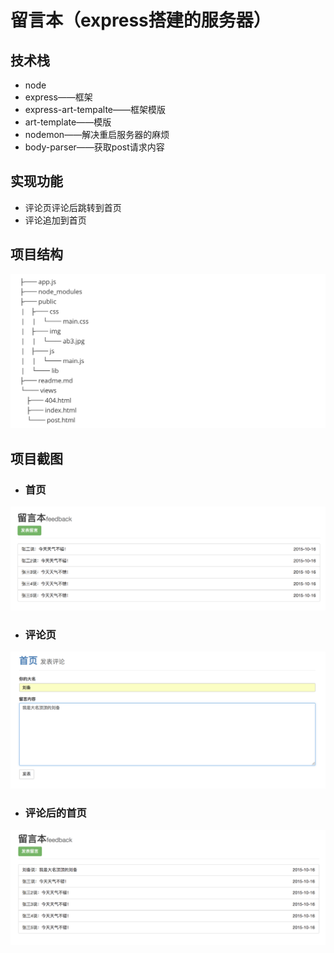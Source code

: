 # 留言本（express搭建的服务器）
## 技术栈

- node
- express——框架
- express-art-tempalte——框架模版
- art-template——模版
- nodemon——解决重启服务器的麻烦
- body-parser——获取post请求内容

## 实现功能

- 评论页评论后跳转到首页
- 评论追加到首页

## 项目结构

![](./项目结构.png)

## 项目截图

   - ### 首页
![](./首页.png)
   - ### 评论页
![](./评论页.png)
   - ### 评论后的首页
![](./评论后的首页.png)  


